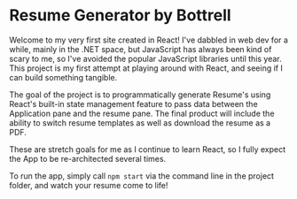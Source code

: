 # Resume Generator by Bottrell
Welcome to my very first site created in React! 
I've dabbled in web dev for a while, mainly in the .NET space, but JavaScript has always been kind of scary to me, so I've avoided the popular JavaScript libraries until this year.
This project is my first attempt at playing around with React, and seeing if I can build something tangible.

The goal of the project is to programmatically generate Resume's using React's built-in state management feature to pass data between the Application pane and the resume pane. The final product will include the ability to switch resume templates as well as download the resume as a PDF. 

These are stretch goals for me as I continue to learn React, so I fully expect the App to be re-architected several times. 

To run the app, simply call `npm start` via the command line in the project folder, and watch your resume come to life!
